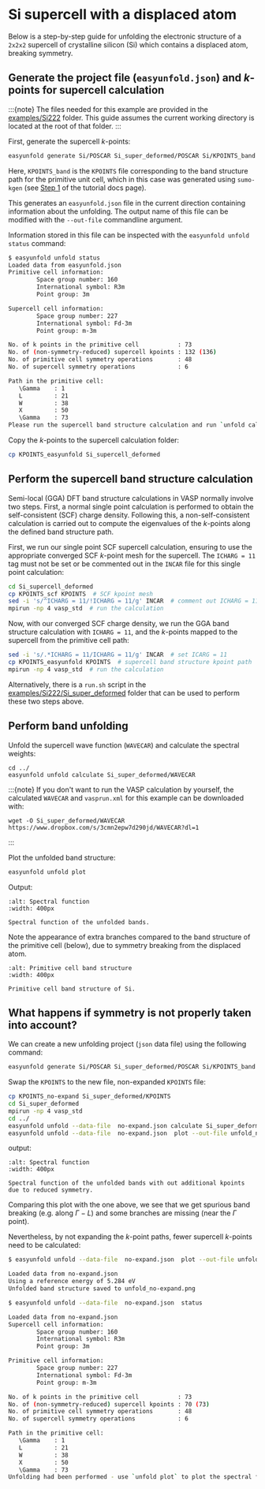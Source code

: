 # Si supercell with a displaced atom

Below is a step-by-step guide for unfolding the electronic structure of a `2x2x2` supercell of 
crystalline silicon (Si) which contains a displaced atom, breaking symmetry.

## Generate the project file (`easyunfold.json`) and _k_-points for supercell calculation

:::{note} 
The files needed for this example are provided in the 
[examples/Si222](https://github.com/SMTG-UCL/easyunfold/tree/main/examples/Si222) folder. This 
guide assumes the current working directory is located at the root of that folder.
:::

First, generate the supercell _k_-points:

```bash
easyunfold generate Si/POSCAR Si_super_deformed/POSCAR Si/KPOINTS_band
```

Here, `KPOINTS_band` is the `KPOINTS` file corresponding to the band structure path for the primitive 
unit cell, which in this case was generated using `sumo-kgen` (see [Step 1](
https://smtg-ucl.github.io/easyunfold/guide.html#step-1-generate-the-kpoints-path-of-the-primitive-cell) 
of the tutorial docs page).

This generates an  `easyunfold.json` file in the current direction containing information about the 
unfolding. The output name of this file can be modified with the `--out-file` commandline argument.

Information stored in this file can be inspected with the `easyunfold unfold status` command:

```bash
$ easyunfold unfold status
Loaded data from easyunfold.json
Primitive cell information:
        Space group number: 160
        International symbol: R3m
        Point group: 3m

Supercell cell information:
        Space group number: 227
        International symbol: Fd-3m
        Point group: m-3m

No. of k points in the primitive cell           : 73
No. of (non-symmetry-reduced) supercell kpoints : 132 (136)
No. of primitive cell symmetry operations       : 48
No. of supercell symmetry operations            : 6

Path in the primitive cell:
   \Gamma    : 1    
   L         : 21   
   W         : 38   
   X         : 50   
   \Gamma    : 73   
Please run the supercell band structure calculation and run `unfold calculate`.
```

Copy the _k_-points to the supercell calculation folder:

```bash
cp KPOINTS_easyunfold Si_supercell_deformed
```

## Perform the supercell band structure calculation

Semi-local (GGA) DFT band structure calculations in VASP normally involve two steps. First, a normal 
single point calculation is performed to obtain the self-consistent (SCF) charge density. Following 
this, a non-self-consistent calculation is carried out to compute the eigenvalues of the _k_-points 
along the defined band structure path.

First, we run our single point SCF supercell calculation, ensuring to use the appropriate converged SCF 
_k_-point mesh for the supercell. The `ICHARG = 11` tag must not be set or be commented out in the `INCAR` 
file for this single point calculation:

```bash
cd Si_supercell_deformed
cp KPOINTS_scf KPOINTS  # SCF kpoint mesh
sed -i 's/^ICHARG = 11/!ICHARG = 11/g' INCAR  # comment out ICHARG = 11
mpirun -np 4 vasp_std  # run the calculation
```

Now, with our converged SCF charge density, we run the GGA band structure calculation with `ICHARG = 11`, 
and the _k_-points mapped to the supercell from the primitive cell path:

```bash
sed -i 's/.*ICHARG = 11/ICHARG = 11/g' INCAR  # set ICARG = 11
cp KPOINTS_easyunfold KPOINTS  # supercell band structure kpoint path
mpirun -np 4 vasp_std  # run the calculation
```

Alternatively, there is a `run.sh` script in the 
[examples/Si222/Si_super_deformed](https://github.com/SMTG-UCL/easyunfold/tree/main/examples/Si222/Si_super_deformed) 
folder that can be used to perform these two steps above.

## Perform band unfolding

Unfold the supercell wave function (`WAVECAR`) and calculate the spectral weights:

```
cd ../
easyunfold unfold calculate Si_super_deformed/WAVECAR
```

:::{note} 
If you don't want to run the VASP calculation by yourself, the calculated `WAVECAR` and `vasprun.xml` 
for this example can be downloaded with:

```
wget -O Si_super_deformed/WAVECAR https://www.dropbox.com/s/3cmn2epw7d290jd/WAVECAR?dl=1
```
:::

Plot the unfolded band structure:

```bash
easyunfold unfold plot
```


Output:

```{figure} ../../examples/Si222/unfold.png
:alt: Spectral function
:width: 400px

Spectral function of the unfolded bands.
```

Note the appearance of extra branches compared to the band structure of the primitive cell (below), due 
to symmetry breaking from the displaced atom.

```{figure} ../../examples/Si222/band.png
:alt: Primitive cell band structure
:width: 400px

Primitive cell band structure of Si.
```

## What happens if symmetry is not properly taken into account?

We can create a new unfolding project (`json` data file) using the following command:

```bash
easyunfold generate Si/POSCAR Si_super_deformed/POSCAR Si/KPOINTS_band --no-expand --out-file no-expand.json
```

Swap the `KPOINTS` to the new file, non-expanded `KPOINTS` file:

```bash
cp KPOINTS_no-expand Si_super_deformed/KPOINTS
cd Si_super_deformed
mpirun -np 4 vasp_std
cd ../
easyunfold unfold --data-file  no-expand.json calculate Si_super_deformed/WAVECAR
easyunfold unfold --data-file  no-expand.json  plot --out-file unfold_no-expand.png
```

output:

```{figure} ../../examples/Si222/unfold_no-expand.png
:alt: Spectral function
:width: 400px

Spectral function of the unfolded bands with out additional kpoints due to reduced symmetry.
```

Comparing this plot with the one above, we see that we get spurious band breaking (e.g. along $\Gamma - L$)
and some branches are missing (near the $\Gamma$ point).

Nevertheless, by not expanding the _k_-point paths, fewer supercell _k_-points need to be calculated:
 
```bash
$ easyunfold unfold --data-file  no-expand.json  plot --out-file unfold_no-expand.png

Loaded data from no-expand.json
Using a reference energy of 5.284 eV
Unfolded band structure saved to unfold_no-expand.png

$ easyunfold unfold --data-file  no-expand.json  status

Loaded data from no-expand.json
Supercell cell information:
        Space group number: 160
        International symbol: R3m
        Point group: 3m

Primitive cell information:
        Space group number: 227
        International symbol: Fd-3m
        Point group: m-3m

No. of k points in the primitive cell           : 73
No. of (non-symmetry-reduced) supercell kpoints : 70 (73)
No. of primitive cell symmetry operations       : 48
No. of supercell symmetry operations            : 6

Path in the primitive cell:
   \Gamma    : 1    
   L         : 21   
   W         : 38   
   X         : 50   
   \Gamma    : 73   
Unfolding had been performed - use `unfold plot` to plot the spectral function.
```